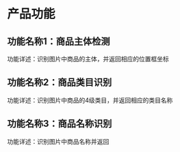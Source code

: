 # 产品功能

## 功能名称1：商品主体检测
功能详述：识别图片中商品的主体，并返回相应的位置框坐标

## 功能名称2：商品类目识别
功能详述：识别图片中商品的4级类目，并返回相应的类目名称

## 功能名称3：商品名称识别
功能详述：识别图片中商品名称并返回